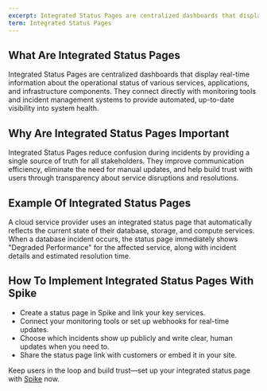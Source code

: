 ```yaml
---
excerpt: Integrated Status Pages are centralized dashboards that display real-time information about the operational status of various services, applications, and infrastructure components.
term: Integrated Status Pages
---
```

## What Are Integrated Status Pages

Integrated Status Pages are centralized dashboards that display real-time information about the operational status of various services, applications, and infrastructure components. They connect directly with monitoring tools and incident management systems to provide automated, up-to-date visibility into system health.

## Why Are Integrated Status Pages Important

Integrated Status Pages reduce confusion during incidents by providing a single source of truth for all stakeholders. They improve communication efficiency, eliminate the need for manual updates, and help build trust with users through transparency about service disruptions and resolutions.

## Example Of Integrated Status Pages

A cloud service provider uses an integrated status page that automatically reflects the current state of their database, storage, and compute services. When a database incident occurs, the status page immediately shows "Degraded Performance" for the affected service, along with incident details and estimated resolution time.

## How To Implement Integrated Status Pages With Spike

- Create a status page in Spike and link your key services.
- Connect your monitoring tools or set up webhooks for real-time updates.
- Choose which incidents show up publicly and write clear, human updates when you need to.
- Share the status page link with customers or embed it in your site.

Keep users in the loop and build trust—set up your integrated status page with [Spike](https://app.spike.sh/signup) now.